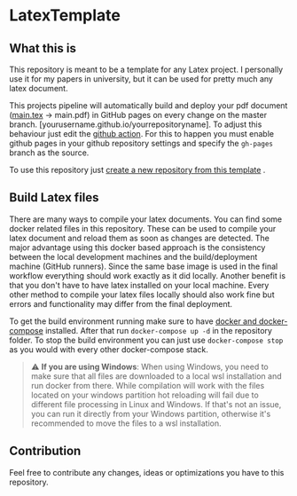 # LatexTemplate

## What this is

This repository is meant to be a template for any Latex project. I personally use it for my papers in university, but it
can be used for pretty much any latex document.

This projects pipeline will automatically build and deploy your pdf document ([main.tex](main.tex) -> main.pdf) in
GitHub pages on every change on the master branch. [yourusername.github.io/yourrepositoryname]. To adjust this behaviour
just edit the [github action](.github/workflows/buildTex.yml). For this to happen you must enable github pages in your github repository settings and specify the `gh-pages` branch as the source.

To use this repository
just [create a new repository from this template](https://docs.github.com/en/github/creating-cloning-and-archiving-repositories/creating-a-repository-on-github/creating-a-repository-from-a-template)
.

## Build Latex files

There are many ways to compile your latex documents. You can find some docker related files in this repository. These
can be used to compile your latex document and reload them as soon as changes are detected. The major advantage using
this docker based approach is the consistency between the local development machines and the build/deployment machine (GitHub runners). Since the same base image is used in the final workflow everything should work exactly as it did
locally. Another benefit is that you don't have to have latex installed on your local machine. Every other method to
compile your latex files locally should also work fine but errors and functionality may differ from the final deployment.

To get the build environment running make sure to have [docker and docker-compose](https://docs.docker.com/get-docker/)
installed. After that run `docker-compose up -d` in the repository folder. To stop the build environment you can just
use `docker-compose stop` as you would with every other docker-compose stack.

> :warning: **If you are using Windows**:
> When using Windows, you need to make sure that all files are downloaded to a local wsl installation and run docker from there.
> While compilation will work with the files located on your windows partition hot reloading will fail due to different file processing in Linux and Windows.
> If that's not an issue, you can run it directly from your Windows partition, otherwise it's recommended to move the files to a wsl installation.

## Contribution

Feel free to contribute any changes, ideas or optimizations you have to this repository.
